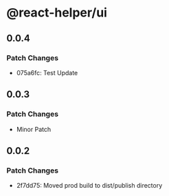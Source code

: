# @react-helper/ui

## 0.0.4

### Patch Changes

- 075a6fc: Test Update

## 0.0.3

### Patch Changes

- Minor Patch

## 0.0.2

### Patch Changes

- 2f7dd75: Moved prod build to dist/publish directory
